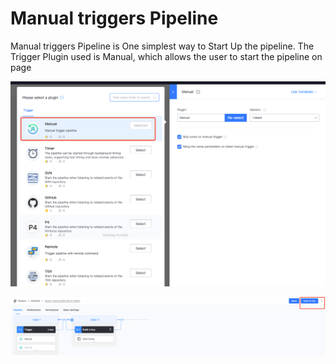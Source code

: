  # Manual triggers Pipeline 

 Manual triggers Pipeline is One simplest way to Start Up the pipeline. The Trigger Plugin used is Manual, which allows the user to start the pipeline on page 

 ![png](../../../assets/image-trigger-manual.png) 

 ![png](../../../assets/image-trigger-manual-exec.png) 